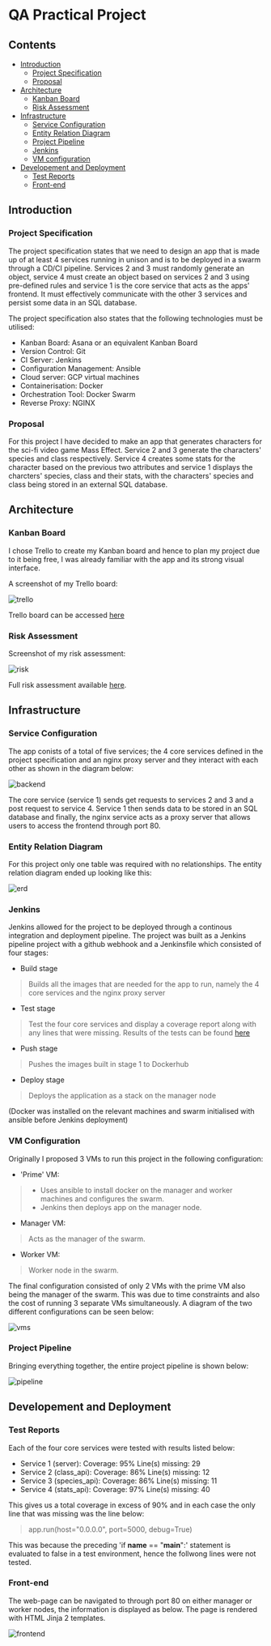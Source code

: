 # QA Practical Project

## Contents
* [Introduction](#introduction)
    * [Project Specification](#project-specification)
    * [Proposal](#proposal)
* [Architecture](#architecture)
    * [Kanban Board](#kanban-board)
    * [Risk Assessment](#risk-assessment)
* [Infrastructure](#infrastructure)
    * [Service Configuration](#service-configuration)
    * [Entity Relation Diagram](#entity-relation-diagram)
    * [Project Pipeline](#project-pipeline)
    * [Jenkins](#jenkins)
    * [VM configuration](#vm-configuration)
* [Developement and Deployment](#developement-and-deployment)
    * [Test Reports](#test-reports)
    * [Front-end](#front-end)

## Introduction

### Project Specification
The project specification states that we need to design an app that is made up of at least 4 services running in unison and is to be deployed in a swarm through a CD/CI pipeline. Services 2 and 3 must randomly generate an object, service 4 must create an object based on services 2 and 3 using pre-defined rules and service 1 is the core service that acts as the apps' frontend. It must effectively communicate with the other 3 services and persist some data in an SQL database.

The project specification also states that the following technologies must be utilised:
- Kanban Board: Asana or an equivalent Kanban Board
- Version Control: Git
- CI Server: Jenkins
- Configuration Management: Ansible
- Cloud server: GCP virtual machines
- Containerisation: Docker
- Orchestration Tool: Docker Swarm
- Reverse Proxy: NGINX

### Proposal
For this project I have decided to make an app that generates characters for the sci-fi video game Mass Effect. Service 2 and 3 generate the characters' species and class respectively. Service 4 creates some stats for the character based on the previous two attributes and service 1 displays the charcters' species, class and their stats, with the characters' species and class being stored in an external SQL database.

## Architecture

### Kanban Board

I chose Trello to create my Kanban board and hence to plan my project due to it being free, I was already familiar with the app and its strong visual interface.

A screenshot of my Trello board:

![trello](./images/trello-board.png)

Trello board can be accessed [here](https://trello.com/b/CTxgd71J/qa-project-2)

### Risk Assessment

Screenshot of my risk assessment:

![risk](./images/risk-assessment.png)

Full risk assessment available [here](https://onedrive.live.com/edit.aspx?resid=2999F3BD7781D9A6!127&ithint=file%2cxlsx&wdOrigin=OFFICECOM-WEB.START.MRU).

## Infrastructure

### Service Configuration

The app conists of a total of five services; the 4 core services defined in the project specification and an nginx proxy server and they interact with each other as shown in the diagram below:

![backend](./images/Backend.png)

The core service (service 1) sends get requests to services 2 and 3 and a post request to service 4. Service 1 then sends data to be stored in an SQL database and finally, the nginx service acts as a proxy server that allows users to access the frontend through port 80. 


### Entity Relation Diagram

For this project only one table was required with no relationships. The entity relation diagram ended up looking like this:

![erd](./images/erd.png)

### Jenkins

Jenkins allowed for the project to be deployed through a continous integration and deployment pipeline. The project was built as a Jenkins pipeline project with a github webhook and a Jenkinsfile which consisted of four stages:
- Build stage
> Builds all the images that are needed for the app to run, namely the 4 core services and the nginx proxy server
- Test stage
> Test the four core services and display a coverage report along with any lines that were missing. Results of the tests can be found [here](#test-reports)
- Push stage
> Pushes the images built in stage 1 to Dockerhub
- Deploy stage
> Deploys the application as a stack on the manager node

(Docker was installed on the relevant machines and swarm initialised with ansible before Jenkins deployment)

### VM Configuration

Originally I proposed 3 VMs to run this project in the following configuration:
- 'Prime' VM: 
> - Uses ansible to install docker on the manager and worker machines and configures the swarm.
> - Jenkins then deploys app on the manager node. 
- Manager VM:
> Acts as the manager of the swarm.
- Worker VM:
> Worker node in the swarm.

The final configuration consisted of only 2 VMs with the prime VM also being the manager of the swarm. This was due to time constraints and also the cost of running 3 separate VMs simultaneously. A diagram of the two different configurations can be seen below:

![vms](./images/vm-config.png)

### Project Pipeline

Bringing everything together, the entire project pipeline is shown below:

![pipeline](./images/pipeline.png)

## Developement and Deployment

### Test Reports

Each of the four core services were tested with results listed below:

- Service 1 (server):   Coverage: 95%   Line(s) missing: 29
- Service 2 (class_api):    Coverage: 86%   Line(s) missing: 12
- Service 3 (species_api):    Coverage: 86%   Line(s) missing: 11
- Service 4 (stats_api):    Coverage: 97%   Line(s) missing: 40

This gives us a total coverage in excess of 90% and in each case the only line that was missing was the line below:
> app.run(host="0.0.0.0", port=5000, debug=True)

This was because the preceding 'if __name__ == "__main__":' statement is evaluated to false in a test environment, hence the follwong lines were not tested.

### Front-end

The web-page can be navigated to through port 80 on either manager or worker nodes, the information is displayed as below. The page is rendered with HTML Jinja 2 templates.

![frontend](./images/frontend.png)